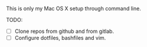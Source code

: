 
This is only my Mac OS X setup through command line.

TODO:

- [ ] Clone repos from github and from gitlab.
- [ ] Configure dotfiles, bashfiles and vim.
